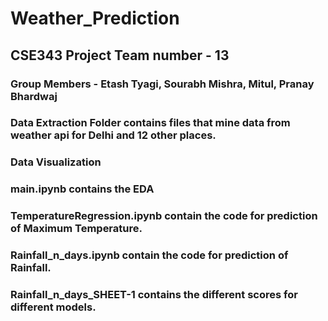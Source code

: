 # Weather_Prediction
## CSE343 Project Team number - 13
### Group Members - Etash Tyagi, Sourabh Mishra, Mitul, Pranay Bhardwaj 
### Data Extraction Folder contains files that mine data from weather api for Delhi and 12 other places.
### Data Visualization
### main.ipynb contains the EDA
### TemperatureRegression.ipynb contain the code for prediction of Maximum Temperature.
### Rainfall_n_days.ipynb contain the code for prediction of Rainfall.
### Rainfall_n_days_SHEET-1 contains the different scores for different models.
